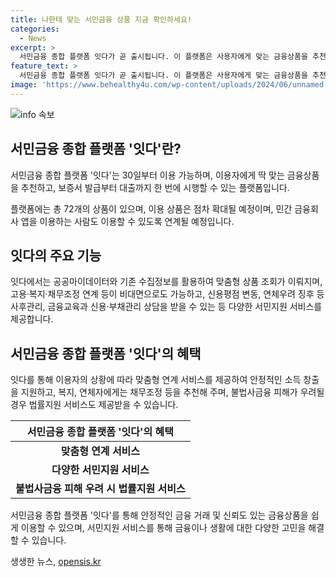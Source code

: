 ```yaml
---
title: 나한테 맞는 서민금융 상품 지금 확인하세요!
categories:
  - News
excerpt: >
  서민금융 종합 플랫폼 잇다가 곧 출시됩니다. 이 플랫폼은 사용자에게 맞는 금융상품을 추천하고, 보증서 발급부터 대출까지 한 번에 처리할 수 있습니다. 또한, 대면으로만 가능했던 서민지원도 비대면으로 가능해졌는데, 고용·복지·채무조정 연계 등을 추천해주며, 금융교육과 신용·부채관리 상담도 가능합니다. 더불어 복지와 법률지원까지 확대되어, 다양한 지원이 제공됩니다.
feature_text: >
  서민금융 종합 플랫폼 잇다가 곧 출시됩니다. 이 플랫폼은 사용자에게 맞는 금융상품을 추천하고, 보증서 발급부터 대출까지 한 번에 처리할 수 있습니다. 또한, 대면으로만 가능했던 서민지원도 비대면으로 가능해졌는데, 고용·복지·채무조정 연계 등을 추천해주며, 금융교육과 신용·부채관리 상담도 가능합니다. 더불어 복지와 법률지원까지 확대되어, 다양한 지원이 제공됩니다.
image: 'https://www.behealthy4u.com/wp-content/uploads/2024/06/unnamed-file.png'
---
```


<p><img src="https://www.behealthy4u.com/wp-content/uploads/2024/06/unnamed-file.png" alt="info 속보" /></p>

<h2 data-ke-size="size26">서민금융 종합 플랫폼 '잇다'란?</h2>

<p data-ke-size="size16">서민금융 종합 플랫폼 '잇다'는 30일부터 이용 가능하며, 이용자에게 딱 맞는 금융상품을 추천하고, 보증서 발급부터 대출까지 한 번에 시행할 수 있는 플랫폼입니다.</p>

<p data-ke-size="size16">플랫폼에는 총 72개의 상품이 있으며, 이용 상품은 점차 확대될 예정이며, 민간 금융회사 앱을 이용하는 사람도 이용할 수 있도록 연계될 예정입니다.</p>

<h2 data-ke-size="size26">잇다의 주요 기능</h2>

<p data-ke-size="size16">잇다에서는 공공마이데이터와 기존 수집정보를 활용하여 맞춤형 상품 조회가 이뤄지며, 고용·복지·채무조정 연계 등이 비대면으로도 가능하고, 신용평점 변동, 연체우려 징후 등 사후관리, 금융교육과 신용·부채관리 상담을 받을 수 있는 등 다양한 서민지원 서비스를 제공합니다.</p>

<h2 data-ke-size="size26">서민금융 종합 플랫폼 '잇다'의 혜택</h2>

<p data-ke-size="size16">잇다를 통해 이용자의 상황에 따라 맞춤형 연계 서비스를 제공하여 안정적인 소득 창출을 지원하고, 복지, 연체자에게는 채무조정 등을 추천해 주며, 불법사금융 피해가 우려될 경우 법률지원 서비스도 제공받을 수 있습니다.</p>

<table>
    <thead>
        <tr>
            <th style="text-align: center;"><b>서민금융 종합 플랫폼 '잇다'의 혜택</b></th>
        </tr>
    </thead>
    <tbody>
        <tr>
            <td style="text-align: center; height: 17px;"><b>맞춤형 연계 서비스</b></td>
        </tr>
        <tr>
            <td style="text-align: center; height: 17px;"><b>다양한 서민지원 서비스</b></td>
        </tr>
        <tr>
            <td style="text-align: center; height: 17px;"><b>불법사금융 피해 우려 시 법률지원 서비스</b></td>
        </tr>
    </tbody>
</table>

<p data-ke-size="size16">서민금융 종합 플랫폼 '잇다'를 통해 안정적인 금융 거래 및 신뢰도 있는 금융상품을 쉽게 이용할 수 있으며, 서민지원 서비스를 통해 금융이나 생활에 대한 다양한 고민을 해결할 수 있습니다.</p>
생생한 뉴스, <a href="https://opensis.kr" rel="dofollow">opensis.kr</a>


